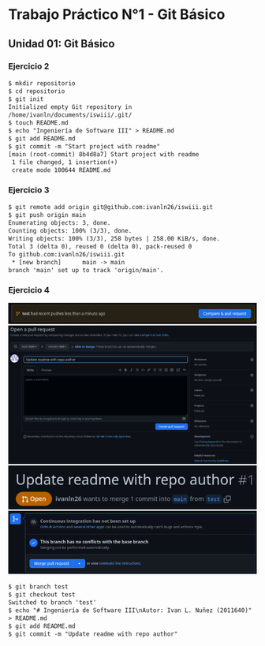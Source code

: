 # Trabajo Práctico N°1 - Git Básico

## Unidad 01: Git Básico

### Ejercicio 2

```console
$ mkdir repositorio
$ cd repositorio
$ git init
Initialized empty Git repository in /home/ivanln/documents/iswiii/.git/
$ touch README.md
$ echo "Ingeniería de Software III" > README.md
$ git add README.md
$ git commit -m "Start project with readme"
[main (root-commit) 8b4d8a7] Start project with readme
 1 file changed, 1 insertion(+)
 create mode 100644 README.md
```

### Ejercicio 3

<!--- TODO: add github repo creation image. --->
<!--- TODO: add github repo populated image. --->

```console
$ git remote add origin git@github.com:ivanln26/iswiii.git
$ git push origin main
Enumerating objects: 3, done.
Counting objects: 100% (3/3), done.
Writing objects: 100% (3/3), 258 bytes | 258.00 KiB/s, done.
Total 3 (delta 0), reused 0 (delta 0), pack-reused 0
To github.com:ivanln26/iswiii.git
 * [new branch]      main -> main
branch 'main' set up to track 'origin/main'.
```

### Ejercicio 4

<!--- TODO: explain what a PR is --->
<!--- TODO: add GitHub PR image --->

![](../files/01/04-01.png)
![](../files/01/04-02.png)
![](../files/01/04-03.png)
![](../files/01/04-04.png)

```console
$ git branch test
$ git checkout test
Switched to branch 'test'
$ echo "# Ingeniería de Software III\nAutor: Ivan L. Nuñez (2011640)" > README.md
$ git add README.md
$ git commit -m "Update readme with repo author"
```
